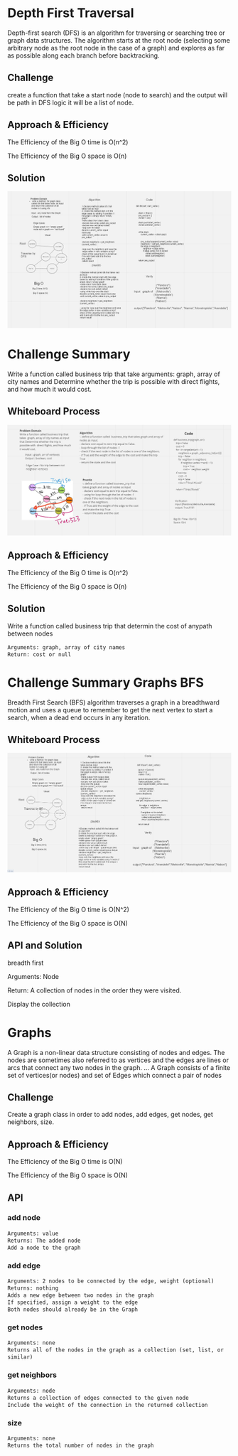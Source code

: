 # Depth First Traversal

Depth-first search (DFS) is an algorithm for traversing or searching tree or graph data structures. The algorithm starts at the root node (selecting some arbitrary node as the root node in the case of a graph) and explores as far as possible along each branch before backtracking.
## Challenge

create a function that take a start node (node to search) and the output will be path in DFS logic it will be a list of node.

## Approach & Efficiency

The Efficiency of the Big O time is O(n^2)

The Efficiency of the Big O space is O(n)

## Solution

![dfs](graph/dfs.JPG)


# Challenge Summary

Write a function called business trip that take arguments: graph, array of city names and  Determine whether the trip is possible with direct flights, and how much it would cost.

## Whiteboard Process

![trip](graph/trip.JPG)

## Approach & Efficiency

The Efficiency of the Big O time is O(n^2)

The Efficiency of the Big O space is O(n)

## Solution

Write a function called business trip that determin the cost of anypath between nodes

    Arguments: graph, array of city names
    Return: cost or null



# Challenge Summary Graphs BFS

Breadth First Search (BFS) algorithm traverses a graph in a breadthward motion and uses a queue to remember to get the next vertex to start a search, when a dead end occurs in any iteration.


## Whiteboard Process
![bfs](graph/bfs.JPG)
## Approach & Efficiency

The Efficiency of the Big O time is O(N^2)

The Efficiency of the Big O space is O(N)

## API and Solution

breadth first

Arguments: Node

Return: A collection of nodes in the order they were visited.

Display the collection


# Graphs

A Graph is a non-linear data structure consisting of nodes and edges. The nodes are sometimes also referred to as vertices and the edges are lines or arcs that connect any two nodes in the graph. ... A Graph consists of a finite set of vertices(or nodes) and set of Edges which connect a pair of nodes

## Challenge

Create a graph class in order to add nodes, add edges, get nodes, get neighbors, size.

## Approach & Efficiency

The Efficiency of the Big O time is O(N)

The Efficiency of the Big O space is O(N)

## API

### add node

    Arguments: value
    Returns: The added node
    Add a node to the graph


### add edge

    Arguments: 2 nodes to be connected by the edge, weight (optional)
    Returns: nothing
    Adds a new edge between two nodes in the graph
    If specified, assign a weight to the edge
    Both nodes should already be in the Graph


### get nodes

    Arguments: none
    Returns all of the nodes in the graph as a collection (set, list, or similar)



### get neighbors

    Arguments: node
    Returns a collection of edges connected to the given node
    Include the weight of the connection in the returned collection


### size

    Arguments: none
    Returns the total number of nodes in the graph

